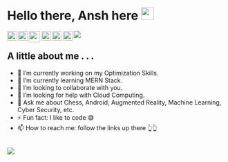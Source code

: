 # Hello there, Ansh here <img src="https://github.com/TheDudeThatCode/TheDudeThatCode/blob/master/Assets/Hi.gif" width="29px">

<a href="https://www.linkedin.com/in/ansh-gaikwad-13814219a/">
  <img align="left" alt="Ansh's LinkedIn" width="22px" src="https://cdn.jsdelivr.net/npm/simple-icons@v3/icons/linkedin.svg" />
</a>
<a href="https://github.com/AnshGaikwad">
  <img align="left" alt="Ansh's Github" width="22px" src="https://cdn.jsdelivr.net/npm/simple-icons@v3/icons/github.svg" />
</a>
<a href="mailto:anshyg2002@gmail.com">
  <img align="left" width="26px" src="https://cdn.jsdelivr.net/npm/simple-icons@v3/icons/gmail.svg"/>
</a>
<a href="https://twitter.com/AnshGaikwad">
  <img align="left" alt="Ansh's Twitter" width="22px" src="https://cdn.jsdelivr.net/npm/simple-icons@v3/icons/twitter.svg" />
</a>
<a href="https://www.instagram.com/ansh_gaikwad_/">
  <img align="left" alt="Ansh's Instagram" width="22px" src="https://cdn.jsdelivr.net/npm/simple-icons@v3/icons/instagram.svg" />
</a>

<a href="https://medium.com/@anshyg2002/">
  <img align="left" alt="Ansh's Medium" width="22px" src="https://cdn.jsdelivr.net/npm/simple-icons@v3/icons/medium.svg" />
</a>

![](https://komarev.com/ghpvc/?username=AnshGaikwad&style=flat-square)

## A little about me . . .

- 🔭 I’m currently working on my Optimization Skills.
- 🌱 I’m currently learning MERN Stack.
- 👯 I’m looking to collaborate with you.
- 🤔 I’m looking for help with Cloud Computing.
- 💬 Ask me about Chess, Android, Augmented Reality, Machine Learning, Cyber Security, etc.
- ⚡ Fun fact: I like to code 😅
- 📫 How to reach me: follow the links up there 👆👆

</br>

<a href="https://github.com/AnshGaikwad">
 <img align="center" src="https://github-readme-stats.vercel.app/api?username=AnshGaikwad&count_private=true&show_icons=true alt="Ansh's GitHub Stats"/>
</a>

